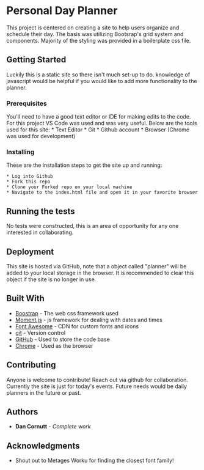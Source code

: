 # Personal Day Planner

This project is centered on creating a site to help users organize and schedule their day. The basis was utilizing Bootsrap's grid system and components. Majority of the styling was provided in a boilerplate css file.

## Getting Started

Luckily this is a static site so there isn't much set-up to do. knowledge of javascript would be helpful if you would like to add more functionality to the planner.

### Prerequisites

You'll need to have a good text editor or IDE for making edits to the code. For this project VS Code was used and was very useful.
Below are the tools used for this site:
    * Text Editor
    * Git
    * Github account
    * Browser (Chrome was used for development)

### Installing

These are the installation steps to get the site up and running:

    * Log into Github
    * Fork this repo
    * Clone your Forked repo on your local machine
    * Navigate to the index.html file and open it in your favorite browser

## Running the tests

No tests were constructed, this is an area of opportunity for any one interested in collaborating.

## Deployment

This site is hosted via GitHub, note that a object called "planner" will be added to your local storage in the browser. It is recommended to clear this object if the site is no longer in use.

## Built With

* [Boostrap](https://getbootstrap.com/) - The web css framework used
* [Moment.js](https://momentjs.com/) - js framework for dealing with dates and times
* [Font Awesome](https://fontawesome.com/) - CDN for custom fonts and icons
* [git](https://git-scm.com/) - Version control
* [GitHub](https://github.com/) - Used to store the code base
* [Chrome](https://www.google.com/chrome/) - Used as the browser

## Contributing

Anyone is welcome to contribute! Reach out via github for collaboration. Currently the site is just for today's events. Future needs would be daily planners in the future or past.

## Authors

* **Dan Cornutt** - *Complete work*

## Acknowledgments

* Shout out to Metages Worku for finding the closest font family!